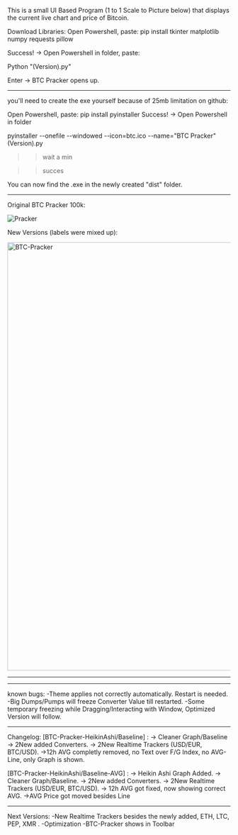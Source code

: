 This is a small UI Based Program (1 to 1 Scale to Picture below) that displays the current live chart and price of Bitcoin.


Download Libraries:
Open Powershell, paste:
pip install tkinter matplotlib numpy requests pillow

Success!
->
Open Powershell in folder, paste:

Python "(Version).py"

Enter
-> BTC Pracker opens up.

-------------------------------
you'll need to create the exe yourself because of 25mb limitation on github:

Open Powershell, paste:
pip install pyinstaller
Success!
->
Open Powershell in folder

pyinstaller --onefile --windowed --icon=btc.ico --name="BTC Pracker" (Version).py

>> wait a min

>> succes

You can now find the .exe in the newly created "dist" folder.



-----------------------------------------
Original BTC Pracker 100k:

![Pracker](https://github.com/user-attachments/assets/9b5b7b4c-9bb3-4b2c-9c01-70da3409342d)

New Versions (labels were mixed up):

<img width="640" height="966" alt="BTC-Pracker" src="https://github.com/user-attachments/assets/1434909a-c298-453f-a7a9-63e0b2715a52" />

-----------------------------------------
-----------------------------------------

known bugs:
-Theme applies not correctly automatically. Restart is needed.
-Big Dumps/Pumps will freeze Converter Value till restarted.
-Some temporary freezing while Dragging/Interacting with Window, Optimized Version will follow.
_________________________________________
Changelog:
[BTC-Pracker-HeikinAshi/Baseline] :
-> Cleaner Graph/Baseline
-> 2New added Converters.
-> 2New Realtime Trackers (USD/EUR, BTC/USD).
->12h AVG completly removed, no Text over F/G Index, no AVG-Line, only Graph is shown.

[BTC-Pracker-HeikinAshi/Baseline-AVG] :
-> Heikin Ashi Graph Added.
-> Cleaner Graph/Baseline.
-> 2New added Converters.
-> 2New Realtime Trackers (USD/EUR, BTC/USD).
-> 12h AVG got fixed, now showing correct AVG.
->AVG Price got moved besides Line
_________________________________________
Next Versions:
-New Realtime Trackers besides the newly added, ETH, LTC, PEP, XMR .
-Optimization
-BTC-Pracker shows in Toolbar
